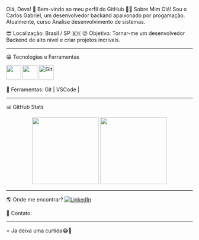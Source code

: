 Olá, Devs! 👋 Bem-vindo ao meu perfil do GitHub
👨‍💻 Sobre Mim
Olá! Sou o Carlos Gabriel, um desenvolvedor backand apaixonado por progamação. Atualmente, curso Analise desenvolvimento de sistemas.

😎 Localização: Brasil / SP 🇧🇷
😜 Objetivo: Tornar-me um desenvolvedor Backend de alto nível e criar projetos incriveis.

---

😁 Tecnologias e Ferramentas
<p align="left">
  <img src="https://cdn.jsdelivr.net/gh/devicons/devicon/icons/html5/html5-original.svg" width="40" height="40"/>
  <img src="https://cdn.jsdelivr.net/gh/devicons/devicon/icons/css3/css3-original.svg" width="40" height="40"/>
  <img src="https://cdn.jsdelivr.net/gh/devicons/devicon/icons/git/git-original.svg" alt="Git" width="40" height="40"/>
</p>

🔧 Ferramentas: Git | VSCode |

---

📊 GitHub Stats
<div align="center">
  <img height="180em" src="https://github-readme-stats.vercel.app/api?username=Carlosgmsilva&show_icons=true&theme=radical&count_private=true" />
  <img height="180em" src="https://github-readme-stats.vercel.app/api/top-langs/?username=Carlosgmsilva&layout=compact&theme=radical" />
</div>

---

🌎 Onde me encontrar?
[![LinkedIn](https://img.shields.io/badge/LinkedIn-0077B5?style=for-the-badge&logo=linkedin&logoColor=white)](https://www.linkedin.com/in/carlos-gabriel-1b6928271/)

📧 Contato: 

---

⭐ Ja deixa uma curtida😂🙏
